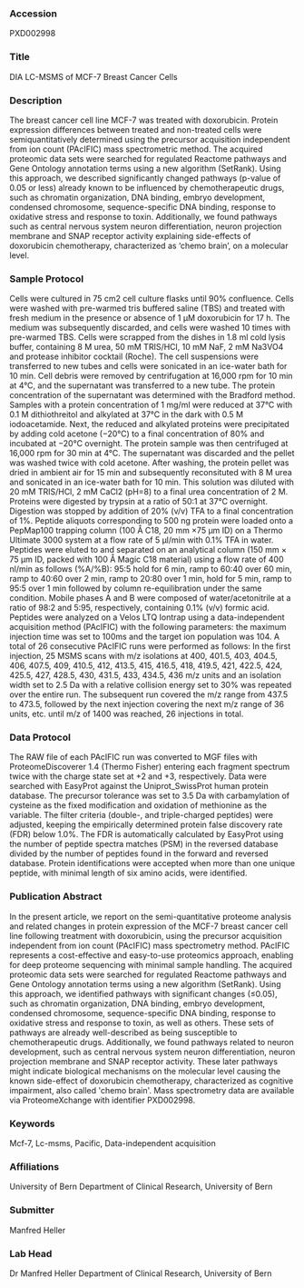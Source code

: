 ### Accession
PXD002998

### Title
DIA LC-MSMS of MCF-7 Breast Cancer Cells

### Description
The breast cancer cell line MCF-7 was treated with doxorubicin. Protein expression differences between treated and non-treated cells were semiquantitatively determined using the precursor acquisition independent from ion count (PAcIFIC) mass spectrometric method. The acquired proteomic data sets were searched for regulated Reactome pathways and Gene Ontology annotation terms using a new algorithm (SetRank). Using this approach, we described significantly changed pathways (p-value of 0.05 or less) already known to be influenced by chemotherapeutic drugs, such as chromatin organization, DNA binding, embryo development, condensed chromosome, sequence-specific DNA binding, response to oxidative stress and response to toxin. Additionally, we found pathways such as central nervous system neuron differentiation, neuron projection membrane and SNAP receptor activity explaining side-effects of doxorubicin chemotherapy, characterized as ‘chemo brain’, on a molecular level.

### Sample Protocol
Cells were cultured in 75 cm2 cell culture flasks until 90% confluence. Cells were washed with pre-warmed tris buffered saline (TBS) and treated with fresh medium in the presence or absence of 1 μM doxorubicin for 17 h. The medium was subsequently discarded, and cells were washed 10 times with pre-warmed TBS. Cells were scrapped from the dishes in 1.8 ml cold lysis buffer, containing 8 M urea, 50 mM TRIS/HCl, 10 mM NaF, 2 mM Na3VO4 and protease inhibitor cocktail (Roche). The cell suspensions were transferred to new tubes and cells were sonicated in an ice-water bath for 10 min. Cell debris were removed by centrifugation at 16,000 rpm for 10 min at 4°C, and the supernatant was transferred to a new tube. The protein concentration of the supernatant was determined with the Bradford method. Samples with a protein concentration of 1 mg/ml were reduced at 37°C with 0.1 M dithiothreitol and alkylated at 37°C in the dark with 0.5 M iodoacetamide. Next, the reduced and alkylated proteins were precipitated by adding cold acetone (−20°C) to a final concentration of 80% and incubated at −20°C overnight. The protein sample was then centrifuged at 16,000 rpm for 30 min at 4°C. The supernatant was discarded and the pellet was washed twice with cold acetone. After washing, the protein pellet was dried in ambient air for 15 min and subsequently reconsituted with 8 M urea and sonicated in an ice-water bath for 10 min. This solution was diluted with 20 mM TRIS/HCl, 2 mM CaCl2 (pH=8) to a final urea concentration of 2 M. Proteins were digested by trypsin at a ratio of 50:1 at 37°C overnight. Digestion was stopped by addition of 20% (v/v) TFA to a final concentration of 1%. Peptide aliquots corresponding to 500 ng protein were loaded onto a PepMap100 trapping column (100 Å C18, 20 mm ×75 μm ID) on a Thermo Ultimate 3000 system at a flow rate of 5 μl/min with 0.1% TFA in water. Peptides were eluted to and separated on an analytical column (150 mm × 75 μm ID, packed with 100 Å Magic C18 material) using a flow rate of 400 nl/min as follows (%A/%B): 95:5 hold for 6 min, ramp to 60:40 over 60 min, ramp to 40:60 over 2 min, ramp to 20:80 over 1 min, hold for 5 min, ramp to 95:5 over 1 min followed by column re-equilibration under the same condition. Mobile phases A and B were composed of water/acetonitrile at a ratio of 98:2 and 5:95, respectively, containing 0.1% (v/v) formic acid.  Peptides were analyzed on a Velos LTQ Iontrap using a data-independent acquisition method (PAcIFIC) with the following parameters: the maximum injection time was set to 100ms and the target ion population was 104. A total of 26 consecutive PAcIFIC runs were performed as follows:  In the first injection, 25 MSMS scans with m/z isolations at 400, 401.5, 403, 404.5, 406, 407.5, 409, 410.5, 412, 413.5, 415, 416.5, 418, 419.5, 421, 422.5, 424, 425.5, 427, 428.5, 430, 431.5, 433, 434.5, 436 m/z units and an isolation width set to 2.5 Da with a relative collision energy set to 30% was repeated over the entire run. The subsequent run covered the m/z range from 437.5 to 473.5, followed by the next injection covering the next m/z range of 36 units, etc. until m/z of 1400 was reached, 26 injections in total.

### Data Protocol
The RAW file of each PAcIFIC run was converted to MGF files with ProteomeDiscoverer 1.4 (Thermo Fisher) entering each fragment spectrum twice with the charge state set at +2 and +3, respectively. Data were searched with EasyProt against the Uniprot_SwissProt human protein database. The precursor tolerance was set to 3.5 Da with carbamylation of cysteine as the fixed modification and oxidation of methionine as the variable. The filter criteria (double-, and triple-charged peptides) were adjusted, keeping the empirically determined protein false discovery rate (FDR) below 1.0%. The FDR is automatically calculated by EasyProt using the number of peptide spectra matches (PSM) in the reversed database divided by the number of peptides found in the forward and reversed database. Protein identifications were accepted when more than one unique peptide, with minimal length of six amino acids, were identified.

### Publication Abstract
In the present article, we report on the semi-quantitative proteome analysis and related changes in protein expression of the MCF-7 breast cancer cell line following treatment with doxorubicin, using the precursor acquisition independent from ion count (PAcIFIC) mass spectrometry method. PAcIFIC represents a cost-effective and easy-to-use proteomics approach, enabling for deep proteome sequencing with minimal sample handling. The acquired proteomic data sets were searched for regulated Reactome pathways and Gene Ontology annotation terms using a new algorithm (SetRank). Using this approach, we identified pathways with significant changes (&#x2264;0.05), such as chromatin organization, DNA binding, embryo development, condensed chromosome, sequence-specific DNA binding, response to oxidative stress and response to toxin, as well as others. These sets of pathways are already well-described as being susceptible to chemotherapeutic drugs. Additionally, we found pathways related to neuron development, such as central nervous system neuron differentiation, neuron projection membrane and SNAP receptor activity. These later pathways might indicate biological mechanisms on the molecular level causing the known side-effect of doxorubicin chemotherapy, characterized as cognitive impairment, also called 'chemo brain'. Mass spectrometry data are available via ProteomeXchange with identifier PXD002998.

### Keywords
Mcf-7, Lc-msms, Pacific, Data-independent acquisition

### Affiliations
University of Bern
Department of Clinical Research, University of Bern

### Submitter
Manfred Heller

### Lab Head
Dr Manfred Heller
Department of Clinical Research, University of Bern



